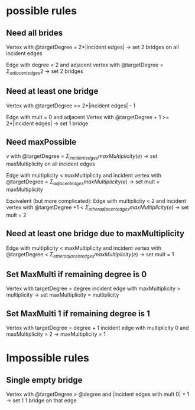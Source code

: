 # possible rules

## Need all brides

Vertex with @targetDegree = 2\*|incident edges|
-> set 2 bridges on all incident edges

Edge with degree < 2
and adjacent vertex with
@targetDegree = $\Sigma_{adjacent edges} 2$
-> set 2 bridges

## Need at least one bridge

Vertex with @targetDegree >= 2\*|incident edges| - 1

Edge with mult = 0
and adjacent Vertex with
@targetDegree + 1 >= 2\*|incident edges|
-> set 1 bridge

## Need maxPossible

v with
@targetDegree = $\Sigma_{incident edge e} maxMultiplicity(e)$
-> set maxMultiplicity on all incident edges

Edge with multiplicity < maxMultiplicity
and incident vertex with
@targetDegree = $\Sigma_{adjacent edges} maxMultiplicity(e)$
-> set mult = maxMultiplicity

Equivalent (but more complicated):
Edge with multiplicity < 2
and incident vertex with
@targetDegree +1 < $\Sigma_{other adjacent edges} maxMultiplicity(e)$
-> set mult = 2

## Need at least one bridge due to maxMultiplicity

Edge with multiplicity < maxMultiplicity
and incident vertex with
@targetDegree < $\Sigma_{other adjacent edges} maxMultiplicity(e)$
-> set mult = 1

## Set MaxMulti if remaining degree is 0

Vertex with targetDegree = degree
incident edge with maxMultiplicity > multiplicity
-> set maxMultiplicity = multiplicity

## Set MaxMulti 1 if remaining degree is 1

Vertex with targetDegree = degree + 1
incident edge with multiplicity 0
and maxMultiplicity = 2
-> maxMultiplicity = 1

# Impossible rules

## Single empty bridge

Vertex with @targetDegree > @degree
and |incident edges with mult 0| = 1
-> set 1 1 bridge on that edge
